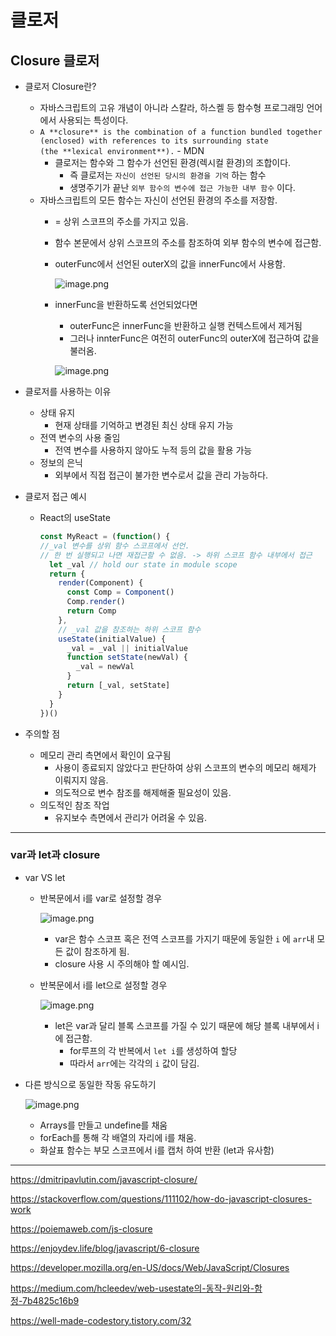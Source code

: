 # 클로저

## Closure 클로저

- 클로저 Closure란?
    - 자바스크립트의 고유 개념이 아니라 스칼라, 하스켈 등 함수형 프로그래밍 언어에서 사용되는 특성이다.
    - `A **closure** is the combination of a function bundled together (enclosed) with references to its surrounding state (the **lexical environment**).` - MDN
        - 클로저는 함수와 그 함수가 선언된 환경(렉시컬 환경)의 조합이다.
            - 즉 클로저는 `자신이 선언된 당시의 환경을 기억` 하는 함수
            - 생명주기가 끝난 `외부 함수의 변수에 접근 가능한 내부 함수` 이다.
    - 자바스크립트의 모든 함수는 자신이 선언된 환경의 주소를 저장함.
        - = 상위 스코프의 주소를 가지고 있음.
        - 함수 본문에서 상위 스코프의 주소를 참조하여 외부 함수의 변수에 접근함.
        
        - outerFunc에서 선언된 outerX의 값을 innerFunc에서 사용함.
            
            ![image.png](./image/image.png)
            
        
        - innerFunc을 반환하도록 선언되었다면
            - outerFunc은 innerFunc을 반환하고 실행 컨텍스트에서 제거됨
            - 그러나 innterFunc은 여전히 outerFunc의 outerX에 접근하여 값을 불러옴.
            
            ![image.png](./image/image%201.png)
            

- 클로저를 사용하는 이유
    - 상태 유지
        - 현재 상태를 기억하고 변경된 최신 상태 유지 가능
    - 전역 변수의 사용 줄임
        - 전역 변수를 사용하지 않아도 누적 등의 값을 활용 가능
    - 정보의 은닉
        - 외부에서 직접 접근이 불가한 변수로서 값을 관리 가능하다.
    
- 클로저 접근 예시
    - React의 useState
        
        ```jsx
        const MyReact = (function() {
        //_val 변수를 상위 함수 스코프에서 선언.
        // 한 번 실행되고 나면 재접근할 수 없음. -> 하위 스코프 함수 내부에서 접근
          let _val // hold our state in module scope
          return {
            render(Component) {
              const Comp = Component()
              Comp.render()
              return Comp
            },
            // _val 값을 참조하는 하위 스코프 함수
            useState(initialValue) {
              _val = _val || initialValue
              function setState(newVal) {
                _val = newVal
              }
              return [_val, setState]
            }
          }
        })()
        ```
        

- 주의할 점
    - 메모리 관리 측면에서 확인이 요구됨
        - 사용이 종료되지 않았다고 판단하여 상위 스코프의 변수의 메모리 해제가 이뤄지지 않음.
        - 의도적으로 변수 참조를 해제해줄 필요성이 있음.
    - 의도적인 참조 작업
        - 유지보수 측면에서 관리가 어려울 수 있음.

---

### var과 let과 closure

- var VS let
    - 반복문에서 i를 var로 설정할 경우
        
        ![image.png](./image/image%202.png)
        
        - var은 함수 스코프 혹은 전역 스코프를 가지기 때문에 동일한 `i` 에 `arr`내 모든 값이 참조하게 됨.
        - closure 사용 시 주의해야 할 예시임.
    - 반복문에서 i를 let으로 설정할 경우
        
        ![image.png](./image/image%203.png)
        
        - let은 var과 달리 블록 스코프를 가질 수 있기 때문에 해당 블록 내부에서 i에 접근함.
            - for루프의 각 반복에서 `let i`를 생성하여 할당
            - 따라서 `arr`에는 각각의 `i` 값이 담김.

- 다른 방식으로 동일한 작동 유도하기
    
    ![image.png](./image/image%204.png)
    
    - Arrays를 만들고 undefine를 채움
    - forEach를 통해 각 배열의 자리에 i를 채움.
    - 화살표 함수는 부모 스코프에서 i를 캡처 하여 반환 (let과 유사함)

---

https://dmitripavlutin.com/javascript-closure/

https://stackoverflow.com/questions/111102/how-do-javascript-closures-work

https://poiemaweb.com/js-closure

https://enjoydev.life/blog/javascript/6-closure

https://developer.mozilla.org/en-US/docs/Web/JavaScript/Closures

https://medium.com/hcleedev/web-usestate의-동작-원리와-함정-7b4825c16b9

https://well-made-codestory.tistory.com/32